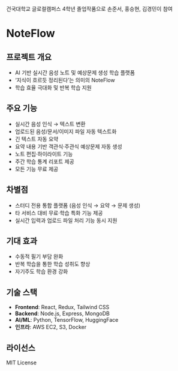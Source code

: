 건국대학교 글로컬캠퍼스 4학년 졸업작품으로 손준서, 홍승현, 김경민이 참여  
# NoteFlow

## 프로젝트 개요
- AI 기반 실시간 음성 노트 및 예상문제 생성 학습 플랫폼  
- ‘지식이 흐르듯 정리된다’는 의미의 NoteFlow  
- 학습 효율 극대화 및 반복 학습 지원  

## 주요 기능
- 실시간 음성 인식 → 텍스트 변환  
- 업로드된 음성/문서/이미지 파일 자동 텍스트화  
- 긴 텍스트 자동 요약  
- 요약 내용 기반 객관식·주관식 예상문제 자동 생성  
- 노트 편집·하이라이트 기능  
- 주간 학습 통계 리포트 제공  
- 모든 기능 무료 제공  

## 차별점
- 스터디 전용 통합 플랫폼 (음성 인식 → 요약 → 문제 생성)  
- 타 서비스 대비 무료·학습 특화 기능 제공  
- 실시간 입력과 업로드 파일 처리 기능 동시 지원  

## 기대 효과
- 수동적 필기 부담 완화  
- 반복 학습을 통한 학습 성취도 향상  
- 자기주도 학습 환경 강화  

## 기술 스택
- **Frontend**: React, Redux, Tailwind CSS  
- **Backend**: Node.js, Express, MongoDB  
- **AI/ML**: Python, TensorFlow, HuggingFace  
- **인프라**: AWS EC2, S3, Docker  

## 라이선스
MIT License  

